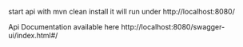 start api with mvn clean install
it will run under http://localhost:8080/

Api Documentation available here
http://localhost:8080/swagger-ui/index.html#/

